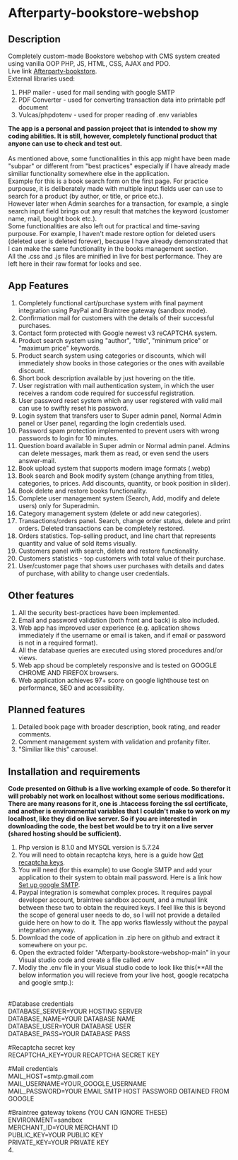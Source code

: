 # Afterparty-bookstore-webshop
## Description
Completely custom-made Bookstore webshop with CMS system created using vanilla OOP PHP, JS, HTML, CSS, AJAX and PDO.<br/>
Live link [Afterparty-bookstore](https://www.afterparty-bookstore.com/).<br/>
External libraries used:<br/>
1. PHP mailer - used for mail sending with google SMTP <br/>
2. PDF Converter - used for converting transaction data into printable pdf document <br/>
3. Vulcas/phpdotenv - used for proper reading of .env variables <br/>

**The app is a personal and passion project that is intended to show my coding abilities. It is still, however, completely functional product that anyone can use to check and test out.**<br/><br/>
As mentioned above, some functionalities in this app might have been made "subpar" or different from "best practices" especially if I have already made similiar functionality somewhere else in the application.<br/> 
Example for this is a book search form on the first page. For practice purpouse, it is deliberately made with multiple input fields user can use to search for a product (by author, or title, or price etc.). <br/>
However later when Admin searches for a transaction, for example, a single search input field brings out any result that matches the keyword (customer name, mail, bought book etc.).<br/>
Some functionalities are also left out for practical and time-saving purpouse. For example, I haven't made restore option for deleted users (deleted user is deleted forever), because I have already demonstrated that I can make the same functionality in the books management section.<br/>
All the .css and .js files are minified in live for best performance. They are left here in their raw format for looks and see.<br/>
## App Features
1. Completely functional cart/purchase system with final payment integration using PayPal and Braintree gateway (sandbox mode).<br/>
2. Confirmation mail for customers with the details of their successful purchases.<br/>
3. Contact form protected with Google newest v3 reCAPTCHA system.<br/>
4. Product search system using "author", "title", "minimum price" or "maximum price" keywords.
5. Product search system using categories or discounts, which will immediately show books in those categories or the ones with available discount.<br/>
6. Short book description available by just hovering on the title.
7. User registration with mail authentication system, in which the user receives a random code required for successful registration.<br/>
8. User password reset system which any user registered with valid mail can use to swiftly reset his password.<br/>
9. Login system that transfers user to Super admin panel, Normal Admin panel or User panel, regarding the login credentials used.<br/>
10. Password spam protection implemented to prevent users with wrong passwords to login for 10 minutes.<br/>
11. Question board available in Super admin or Normal admin panel. Admins can delete messages, mark them as read, or even send the users answer-mail.<br/>
12. Book upload system that supports modern image formats (.webp)<br/>
13. Book search and Book modify system (change anything from titles, categories, to prices. Add discounts, quantity, or book position in slider). <br/>
14. Book delete and restore books functionality.<br/>
15. Complete user management system (Search, Add, modify and delete users) only for Superadmin.<br/>
16. Category management system (delete or add new categories).<br/>
17. Transactions/orders panel. Search, change order status, delete and print orders. Deleted transactions can be completely restored.<br/>
18. Orders statistics. Top-selling product, and line chart that represents quantity and value of sold items visually.<br/>
19. Customers panel with search, delete and restore functionality.<br/>
20. Customers statistics - top customers with total value of their purchase.<br/>
21. User/customer page that shows user purchases with details and dates of purchase, with ability to change user credentials.

## Other features
1. All the security best-practices have been implemented. <br/>
2. Email and password validation (both front and back) is also included. <br/>
3. Web app has improved user experience (e.g. aplication shows immediately if the username or email is taken, and if email or password is not in a required format).<br/>
4. All the database queries are executed using stored procedures and/or views. <br/>
5. Web app shoud be completely responsive and is tested on GOOGLE CHROME AND FIREFOX browsers.<br/>
6. Web application achieves 97+ score on google lighthouse test on performance, SEO and accessibility.

## Planned features
1. Detailed book page with broader description, book rating, and reader comments.<br/>
2. Comment management system with validation and profanity filter.<br/>
3. "Similiar like this" carousel.<br/>

## Installation and requirements
**Code presented on Github is a live working example of code. So therefor it will probably not work on localhost without some serious modifications. There are many reasons for it, one is .htaccess forcing the ssl certificate, and another is environmental variables that I couldn't make to work on my localhost, like they did on live server. So if you are interested in downloading the code, the best bet would be to try it on a live server (shared hosting should be sufficient).**
1. Php version is 8.1.0 and MYSQL version is 5.7.24
2. You will need to obtain recaptcha keys, here is a guide how [Get recaptcha keys](https://melapress.com/support/kb/captcha-4wp-get-google-recaptcha-keys/).
3. You will need (for this  example) to use Google SMTP and add your application to their system to obtain mail password. Here is a link how [Set up google SMTP](https://mailmeteor.com/blog/gmail-smtp-settings).
4. Paypal integration is somewhat complex proces. It requires paypal developer account, braintree sandbox account, and a mutual link between these two to obtain the required keys. I feel like this is beyond the scope of general user needs to do, so I will not provide a detailed guide here on how to do it. The app works flawlessly without the paypal integration anyway.
5. Download the code of application in .zip here on github and extract it somewhere on your pc.
6. Open the extracted folder "Afterparty-bookstore-webshop-main" in your Visual studio code and create a file called .env
7. Modiy the .env file in your Visual studio code to look like this(**All the below information you will recieve from your live host, google recatpcha and google smtp.):<br/><br/>

#Database credentials<br/>
DATABASE_SERVER=YOUR HOSTING SERVER<br/>
DATABASE_NAME=YOUR DATABASE NAME<br/>
DATABASE_USER=YOUR DATABASE USER<br/>
DATABASE_PASS=YOUR DATABASE PASS<br/>

#Recaptcha secret key<br/>
RECAPTCHA_KEY=YOUR RECAPTCHA SECRET KEY<br/>

#Mail credentials<br/>
MAIL_HOST=smtp.gmail.com<br/>
MAIL_USERNAME=YOUR_GOOGLE_USERNAME<br/>
MAIL_PASSWORD=YOUR EMAIL SMTP HOST PASSWORD OBTAINED FROM GOOGLE<br/>

#Braintree gateway tokens (YOU CAN IGNORE THESE)<br/>
ENVIRONMENT=sandbox<br/>
MERCHANT_ID=YOUR MERCHANT ID<br/>
PUBLIC_KEY=YOUR PUBLIC KEY<br/>
PRIVATE_KEY=YOUR PRIVATE KEY <br/>
4. 
